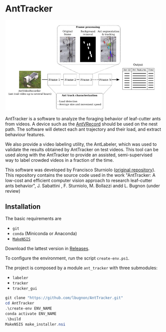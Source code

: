 # AntTracker

![AntTracker pipeline abstract](abstract.png)

AntTracker is a software to analyze the foraging behavior of leaf-cutter ants from videos. A device such as the [AntVRecord](https://www.sciencedirect.com/science/article/pii/S2468067222000153) should be used on the nest path. The software will detect each ant trajectory and their load, and extract behaviour features.

We also provide a video labeling utility, the AntLabeler, which was used to validate the results obtained by AntTracker on test videos. This tool can be used along with the AntTracker to provide an assisted, semi-supervised way to label crowded videos in a fraction of the time.

This software was developed by Francisco Sturniolo ([original repository](https://github.com/fd-sturniolo/AntTracker/tags)). This repository contains the  source code used in the work "AntTracker: A low-cost and efficient computer vision approach to research leaf-cutter ants behavior", J. Sabattini , F. Sturniolo, M. Bollazzi andd L. Bugnon (under review)

## Installation

The basic requirements are

- `git`
- `conda` (Miniconda or Anaconda)
- [`MakeNSIS`](https://nsis.sourceforge.io/Download) 

Download the lattest version in [Releases](https://github.com/lbugnon/AntTracker/releases).

To configure the environment, run the script `create-env.ps1`.

The project is composed by a module `ant_tracker` with three submodules:

- `labeler`
- `tracker`
- `tracker_gui`

```powershell
git clone "https://github.com/lbugnon/AntTracker.git"
cd AntTracker
.\create-env ENV_NAME
conda activate ENV_NAME
.\build                     
MakeNSIS make_installer.nsi 
```